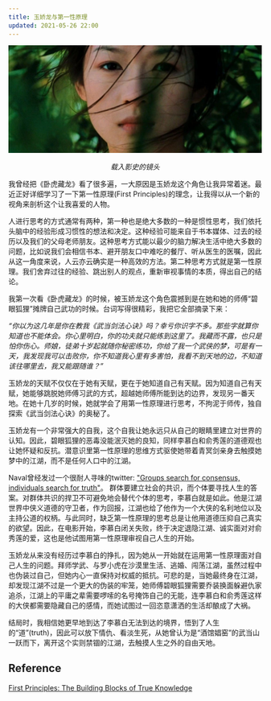 ```yaml
---
title: 玉娇龙与第一性原理
updated: 2021-05-26 22:00
---
```


<p align="center">
<img src="/images/yujiaolong.jpeg" alt="yujiaolong" width="600"/>
</p>
<p align="center">
<span class="footer"> <i> 载入影史的镜头 </i></span>
</p>

我曾经把《卧虎藏龙》看了很多遍，一大原因是玉娇龙这个角色让我异常着迷。最近正好详细学习了一下第一性原理(First Principles)的理念，让我得以从一个新的视角来剖析这个让我喜爱的人物。

人进行思考的方式通常有两种，第一种也是绝大多数的一种是惯性思考，我们依托头脑中的经验形成习惯性的想法和决定。这种经验可能来自于书本媒体、过去的经历以及我们的父母老师朋友。这种思考方式能以最少的脑力解决生活中绝大多数的问题，比如说我们会相信书本、避开朋友口中难吃的餐厅、听从医生的医嘱，因此从这一角度来说，人云亦云确实是一种高效的方法。第二种思考方式就是第一性原理。我们舍弃过往的经验、跳出别人的观点，重新审视事情的本质，得出自己的结论。

我第一次看《卧虎藏龙》的时候，被玉娇龙这个角色震撼到是在她和她的师傅“碧眼狐狸”摊牌自己武功的时候。台词写得很精彩，我把它全部摘录下来：

_“你以为这几年是你在教我《武当剑法心诀》吗？幸亏你识字不多。那些字就算你知道也不能体会。你心里明白，你的功夫就只能练到这里了。我藏而不露，也只是怕你伤心。师娘，徒弟十岁起就随你秘密练功，你给了我一个武侠的梦，可是有一天，我发现我可以击败你，你不知道我心里有多害怕，我看不到天地的边，不知道该往哪里去，我又能跟随谁？”_

玉娇龙的天赋不仅仅在于她有天赋，更在于她知道自己有天赋。因为知道自己有天赋，她能够跳脱她师傅习武的方式，超越她师傅所能到达的边界，发现另一番天地。在她十几岁的时候，她就学会了用第一性原理进行思考，不拘泥于师传，独自探索《武当剑法心诀》的奥秘了。

玉娇龙有一个非常强大的自我，这个自我让她永远只从自己的眼睛里建立对世界的认知。因此，碧眼狐狸的恶毒没能泯灭她的良知，同样李慕白和俞秀莲的道德观也让她怀疑和反抗。潜意识里第一性原理的思维方式驱使她带着青冥剑亲身去触摸她梦中的江湖，而不是任何人口中的江湖。

Naval曾经发过一个很耐人寻味的twitter: ["Groups search for consensus, individuals search for truth"](https://twitter.com/naval/status/1141844787705741312?s=21)。 群体要建立社会的共识，而个体要寻找人生的答案。对群体共识的捍卫不可避免地会替代个体的思考，李慕白就是如此。他是江湖世界中侠义道德的守卫者，作为回报，江湖也给了他作为一个大侠的名利地位以及主持公道的权柄。与此同时，缺乏第一性原理的思考总是让他用道德压抑自己真实的欲望。因此，在电影开始，李慕白闭关失败，终于决定退隐江湖、诚实面对对俞秀莲的爱，这也是他试图用第一性原理审视自己人生的开始。

玉娇龙从来没有经历过李慕白的挣扎，因为她从一开始就在运用第一性原理面对自己人生的问题。拜师学武、与罗小虎在沙漠里生活、逃婚、闯荡江湖，虽然过程中也伪装过自己，但她内心一直保持对权威的抵抗。可悲的是，当她最终身在江湖，却发现江湖不过是一个更大的伪装的牢笼，她师傅碧眼狐狸需要乔装换面躲避仇家追杀，江湖上的平庸之辈需要啰嗦的名号掩饰自己的无能，连李慕白和俞秀莲这样的大侠都需要隐藏自己的感情，而她试图过一回恣意潇洒的生活却酿成了大祸。

结局时，我相信她更早地到达了李慕白无法到达的境界，悟到了人生的“道”(truth)，因此可以放下情仇、看淡生死，从她曾认为是“酒馆娼窑”的武当山一跃而下，离开这个实则禁锢的江湖，去触摸人生之外的自由天地。

## Reference

[First Principles: The Building Blocks of True Knowledge](https://fs.blog/2018/04/first-principles/)
